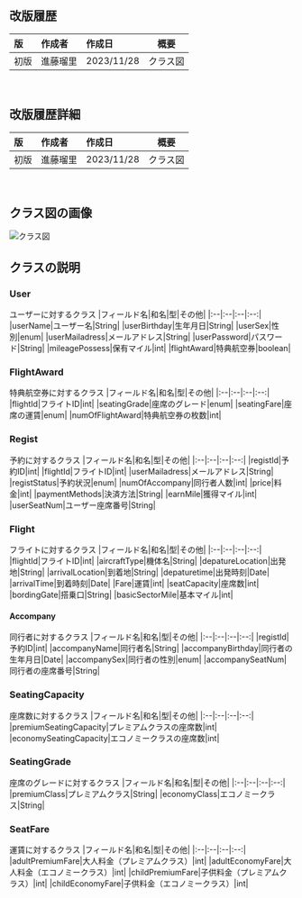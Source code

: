 
## 改版履歴
|版|作成者|作成日|概要|
|:--|:--|:--|:--:|
|初版|進藤瑠里|2023/11/28|クラス図|
<br>

## 改版履歴詳細
|版|作成者|作成日|概要|
|:--|:--|:--|:--:|
|初版|進藤瑠里|2023/11/28|クラス図|
<br>

## クラス図の画像
![クラス図](./class_diagram.png)


## クラスの説明

### User
ユーザーに対するクラス
|フィールド名|和名|型|その他|
|:--|:--|:--|:--:|
|userName|ユーザー名|String|
|userBirthday|生年月日|String|
|userSex|性別|enum|
|userMailadress|メールアドレス|String|
|userPassword|パスワード|String|
|mileagePossess|保有マイル|int|
|flightAward|特典航空券|boolean|
<br>

### FlightAward
特典航空券に対するクラス
|フィールド名|和名|型|その他|
|:--|:--|:--|:--:| 
|flightId|フライトID|int|
|seatingGrade|座席のグレード|enum|
|seatingFare|座席の運賃|enum|
|numOfFlightAward|特典航空券の枚数|int|
<br>
    

### Regist
予約に対するクラス
|フィールド名|和名|型|その他|
|:--|:--|:--|:--:|
|registId|予約ID|int|
|flightId|フライトID|int|
|userMailadress|メールアドレス|String|
|registStatus|予約状況|enum|
|numOfAccompany|同行者人数|int|
|price|料金|int|
|paymentMethods|決済方法|String|
|earnMile|獲得マイル|int|
|userSeatNum|ユーザー座席番号|String|
<br>


### Flight
フライトに対するクラス
|フィールド名|和名|型|その他|
|:--|:--|:--|:--:|
|flightId|フライトID|int|
|aircraftType|機体名|String|
|depatureLocation|出発地|String|
|arrivalLocation|到着地|String|
|depaturetime|出発時刻|Date|
|arrivalTime|到着時刻|Date|
|Fare|運賃|int|
|seatCapacity|座席数|int|
|bordingGate|搭乗口|String|
|basicSectorMile|基本マイル|int|
<br>


#### Accompany
同行者に対するクラス
|フィールド名|和名|型|その他|
|:--|:--|:--|:--:|
|registId|予約ID|int|
|accompanyName|同行者名|String|
|accompanyBirthday|同行者の生年月日|Date|
|accompanySex|同行者の性別|enum|
|accompanySeatNum|同行者の座席番号|String|
<br>

### SeatingCapacity
座席数に対するクラス
|フィールド名|和名|型|その他|
|:--|:--|:--|:--:|
|premiumSeatingCapacity|プレミアムクラスの座席数|int|
|economySeatingCapacity|エコノミークラスの座席数|int|
<br>

### SeatingGrade
座席のグレードに対するクラス
|フィールド名|和名|型|その他|
|:--|:--|:--|:--:|
|premiumClass|プレミアムクラス|String|
|economyClass|エコノミークラス|String|
<br>

### SeatFare
運賃に対するクラス
|フィールド名|和名|型|その他|
|:--|:--|:--|:--:|
|adultPremiumFare|大人料金（プレミアムクラス）|int|
|adultEconomyFare|大人料金（エコノミークラス）|int|
|childPremiumFare|子供料金（プレミアムクラス）|int|
|childEconomyFare|子供料金（エコノミークラス）|int|
<br>





